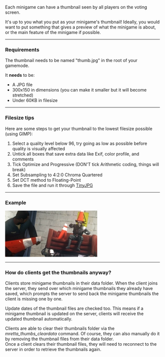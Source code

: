 Each minigame can have a thumbnail seen by all players on the voting screen.

It's up to you what you put as your minigame's thumbnail! Ideally, you would want to put something that gives a preview of what the minigame is about, or the main feature of the minigame if possible.

----

### Requirements
The thumbnail needs to be named "thumb.jpg" in the root of your gamemode.

It **needs** to be:
- A JPG file
- 300x150 in dimensions (you can make it smaller but it will become stretched)
- Under 60KB in filesize

----

### Filesize tips
Here are some steps to get your thumbnail to the lowest filesize possible (using GIMP):
1. Select a quality level below 96, try going as low as possible before quality is visually affected
2. Untick all boxes that save extra data like Exif, color profile, and comments
3. Tick Optimize and Progressive (DON'T tick Arithmetic coding, things will break)
4. Set Subsampling to 4:2:0 Chroma Quartered
5. Set DCT method to Floating-Point
6. Save the file and run it through [TinyJPG](https://tinyjpg.com/)

----

### Example
![Minigame thumbnail example](https://github.com/TW1STaL1CKY/mretta/blob/develop/gamemodes/mretta_base/thumb.jpg?raw=true "This is an example of a minigame thumbnail. A 300x150 JPG at 17.9KB.")

----

### How do clients get the thumbnails anyway?
Clients store minigame thumbnails in their data folder. When the client joins the server, they send over which minigame thumbnails they already have saved, which prompts the server to send back the minigame thumbnails the client is missing one by one.

Update dates of the thumbnail files are checked too. This means if a minigame thumbnail is updated on the server, clients will receive the updated thumbnail automatically.

Clients are able to clear their thumbnails folder via the *mretta_thumbs_cleardata* command. Of course, they can also manually do it by removing the thumbnail files from their data folder.
<br>Once a client clears their thumbnail files, they will need to reconnect to the server in order to retrieve the thumbnails again.